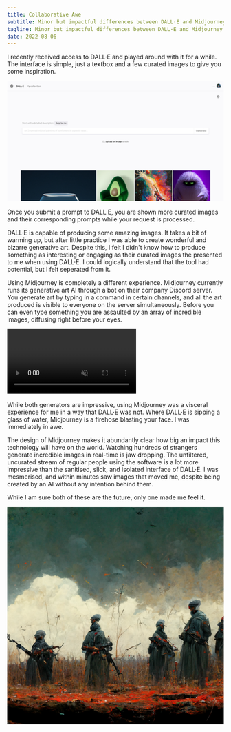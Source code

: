 ```yaml
---
title: Collaborative Awe
subtitle: Minor but impactful differences between DALL·E and Midjourney
tagline: Minor but impactful differences between DALL·E and Midjourney
date: 2022-08-06
---
```


I recently received access to DALL·E and played around with it for a while. The interface is simple, just a textbox and a few curated images to give you some inspiration.

![](./dall-e.jpg)

Once you submit a prompt to DALL·E, you are shown more curated images and their corresponding prompts while your request is processed.

DALL·E is capable of producing some amazing images. It takes a bit of warming up, but after little practice I was able to create wonderful and bizarre generative art. Despite this, I felt I didn't know how to produce something as interesting or engaging as their curated images the presented to me when using DALL·E. I could logically understand that the tool had potential, but I felt seperated from it.

Using Midjourney is completely a different experience. Midjourney currently runs its generative art AI through a bot on their company Discord server. You generate art by typing in a command in certain channels, and all the art produced is visible to everyone on the server simultaneously. Before you can even type something you are assaulted by an array of incredible images, diffusing right before your eyes.

<video autoplay loop muted>
   <source src="./firehose.webm" type="video/webm">
</video>

While both generators are impressive, using Midjourney was a visceral experience for me in a way that DALL·E was not. Where DALL·E is sipping a glass of water, Midjourney is a firehose blasting your face. I was immediately in awe.

The design of Midjourney makes it abundantly clear how big an impact this technology will have on the world. Watching hundreds of strangers generate incredible images in real-time is jaw dropping. The unfiltered, uncurated stream of regular people using the software is a lot more impressive than the sanitised, slick, and isolated interface of DALL·E. I was mesmerised, and within minutes saw images that moved me, despite being created by an AI without any intention behind them.

While I am sure both of these are the future, only one made me feel it.

![](./soldiers.png)
